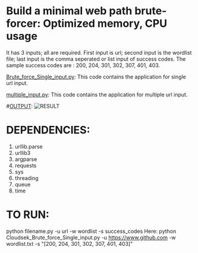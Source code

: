 
# Build a minimal web path brute-forcer: Optimized memory, CPU usage
It has 3 inputs; all are required.
First input is url; second input is the wordlist file; last input is the comma seperated or list input of success codes.
The sample success codes are : 200, 204, 301, 302, 307, 401, 403.

[Brute_force_Single_input.py](https://github.com/Rtiwary-1/CloudSek_Assignment/blob/main/Brute_force_Single_input.py):
This code contains the application for single url input.

[multiple_input.py](https://github.com/Rtiwary-1/CloudSek_Assignment/blob/main/multiple_input.py):
This code contains the application for multiple url input.

#[OUTPUT](https://github.com/Rtiwary-1/CloudSek_Assignment/blob/main/Output_code.PNG):
![RESULT](https://github.com/Rtiwary-1/CloudSek_Assignment/blob/main/Output_code.PNG)

# DEPENDENCIES:
1. urllib.parse
2. urllib3
3. argparse
4. requests
5. sys
6. threading
7. queue
8. time

# TO RUN:
python filename.py -u url -w wordlist -s success_codes
Here: python Cloudsek_Brute_force_Single_input.py -u https://www.github.com -w wordlist.txt -s "[200, 204, 301, 302, 307, 401, 403]"
